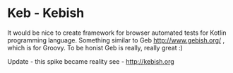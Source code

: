 # Keb - Kebish #

It would be nice to create framework for browser automated tests for Kotlin programming language. Something similar to Geb http://www.gebish.org/ , which is for Groovy.
To be honist Geb is really, really great :)

Update - this spike became reality see - http://kebish.org